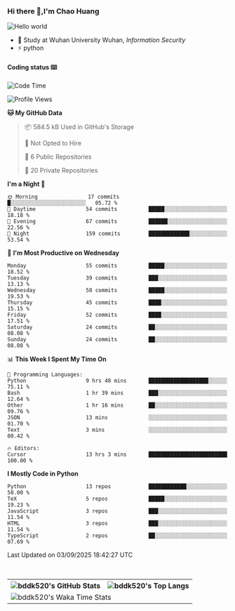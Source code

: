 ### Hi there 👋,I'm Chao Huang


<img src="https://raw.githubusercontent.com/sagar-viradiya/sagar-viradiya/master/resources/banner.png" alt="Hello world">


<br/>


- 🍻  Study at Wuhan University Wuhan, _Information Security_
- ⚡  python



#### Coding status  ⌨️

<!--START_SECTION:waka-->
![Code Time](http://img.shields.io/badge/Code%20Time-909%20hrs%2030%20mins-blue)

![Profile Views](http://img.shields.io/badge/Profile%20Views-0-blue)

**🐱 My GitHub Data** 

> 📦 584.5 kB Used in GitHub's Storage 
 > 
> 🚫 Not Opted to Hire
 > 
> 📜 6 Public Repositories 
 > 
> 🔑 20 Private Repositories 
 > 
**I'm a Night 🦉** 

```text
🌞 Morning                17 commits          █░░░░░░░░░░░░░░░░░░░░░░░░   05.72 % 
🌆 Daytime                54 commits          █████░░░░░░░░░░░░░░░░░░░░   18.18 % 
🌃 Evening                67 commits          ██████░░░░░░░░░░░░░░░░░░░   22.56 % 
🌙 Night                  159 commits         █████████████░░░░░░░░░░░░   53.54 % 
```
📅 **I'm Most Productive on Wednesday** 

```text
Monday                   55 commits          █████░░░░░░░░░░░░░░░░░░░░   18.52 % 
Tuesday                  39 commits          ███░░░░░░░░░░░░░░░░░░░░░░   13.13 % 
Wednesday                58 commits          █████░░░░░░░░░░░░░░░░░░░░   19.53 % 
Thursday                 45 commits          ████░░░░░░░░░░░░░░░░░░░░░   15.15 % 
Friday                   52 commits          ████░░░░░░░░░░░░░░░░░░░░░   17.51 % 
Saturday                 24 commits          ██░░░░░░░░░░░░░░░░░░░░░░░   08.08 % 
Sunday                   24 commits          ██░░░░░░░░░░░░░░░░░░░░░░░   08.08 % 
```


📊 **This Week I Spent My Time On** 

```text
💬 Programming Languages: 
Python                   9 hrs 48 mins       ███████████████████░░░░░░   75.11 % 
Bash                     1 hr 39 mins        ███░░░░░░░░░░░░░░░░░░░░░░   12.64 % 
Other                    1 hr 16 mins        ██░░░░░░░░░░░░░░░░░░░░░░░   09.76 % 
JSON                     13 mins             ░░░░░░░░░░░░░░░░░░░░░░░░░   01.70 % 
Text                     3 mins              ░░░░░░░░░░░░░░░░░░░░░░░░░   00.42 % 

🔥 Editors: 
Cursor                   13 hrs 3 mins       █████████████████████████   100.00 % 
```

**I Mostly Code in Python** 

```text
Python                   13 repos            ████████████░░░░░░░░░░░░░   50.00 % 
TeX                      5 repos             █████░░░░░░░░░░░░░░░░░░░░   19.23 % 
JavaScript               3 repos             ███░░░░░░░░░░░░░░░░░░░░░░   11.54 % 
HTML                     3 repos             ███░░░░░░░░░░░░░░░░░░░░░░   11.54 % 
TypeScript               2 repos             ██░░░░░░░░░░░░░░░░░░░░░░░   07.69 % 
```




 Last Updated on 03/09/2025 18:42:27 UTC
<!--END_SECTION:waka-->

<br/>

<table>
  <tr>
    <th>
      <img alt="bddk520's GitHub Stats" src="https://github-readme-stats-git-masterrstaa-rickstaa.vercel.app/api?username=bddk520&show_icons=true&theme=transparent&hide_border=true" align="center" />
    </th>
    <th>
      <img alt="bddk520's Top Langs" src="https://github-readme-stats-git-masterrstaa-rickstaa.vercel.app/api/top-langs/?username=bddk520&layout=compact&theme=transparent&hide_border=true&langs_count=10&hide=CMake" align="center" /> 
    </th>
  </tr>
  <tr>
    <td colspan=2>
      <img alt="bddk520's Waka Time Stats" src="https://github-readme-stats.vercel.app/api/wakatime?username=bddk&hide_border=true&layout=compact&theme=transparent&custom_title=WorkTimeThisWeek&range=last_7_days" align="center"/>
    </td>
  </tr>
</table>
